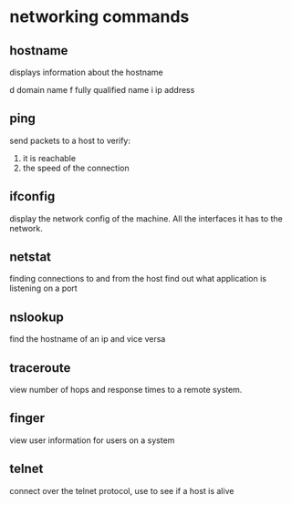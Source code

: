 # networking commands

## hostname

displays information about the hostname

d domain name
f fully qualified name
i ip address

## ping

send packets to a host to verify:
1. it is reachable
2. the speed of the connection

## ifconfig

display the network config of the machine.
All the interfaces it has to the network.

## netstat

finding connections to and from the host
find out what application is listening on a port

## nslookup

find the hostname of an ip and vice versa

## traceroute

view number of hops and response times to a remote system.

## finger

view user information for users on a system

## telnet

connect over the telnet protocol, use to see if a host is alive